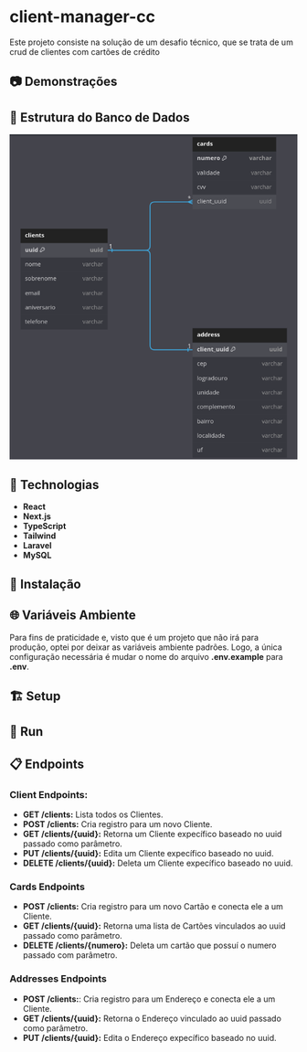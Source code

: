 # client-manager-cc

Este projeto consiste na solução de um desafio técnico, que se trata de um crud de clientes com cartões de crédito

## 📷 Demonstrações

## 🎲 Estrutura do Banco de Dados

<p align="center">
<img src="./docs/Bd.png">
</p>

## 📱 Technologias

- **React**
- **Next.js**
- **TypeScript**
- **Tailwind**
- **Laravel**
- **MySQL**

## 🔧 Instalação

## 🌐 Variáveis Ambiente

Para fins de praticidade e, visto que é um projeto que não irá para produção, optei por deixar as variáveis ambiente padrões.
Logo, a única configuração necessária é mudar o nome do arquivo **.env.example** para **.env**.

## 🏗 Setup

## 🏃 Run

## 📋 Endpoints
  
### Client Endpoints:
- **GET /clients:** Lista todos os Clientes.
- **POST /clients:** Cria registro para um novo Cliente.
- **GET /clients/{uuid}:** Retorna um Cliente expecífico baseado no uuid passado como parâmetro.
- **PUT /clients/{uuid}:** Edita um Cliente expecífico baseado no uuid.
- **DELETE /clients/{uuid}:** Deleta um Cliente expecífico baseado no uuid.

### Cards Endpoints
- **POST /clients:** Cria registro para um novo Cartão e conecta ele a um Cliente.
- **GET /clients/{uuid}:** Retorna uma lista de Cartões vinculados ao uuid passado como parâmetro.
- **DELETE /clients/{numero}:** Deleta um cartão que possuí o numero passado com parâmetro.

### Addresses Endpoints
- **POST /clients:**: Cria registro para um Endereço e conecta ele a um Cliente.
- **GET /clients/{uuid}:** Retorna o Endereço vinculado ao uuid passado como parâmetro.
- **PUT /clients/{uuid}:** Edita o Endereço expecífico baseado no uuid.
